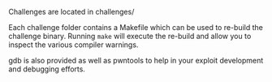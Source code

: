 Challenges are located in challenges/

Each challenge folder contains a Makefile which can be used to re-build the challenge binary. Running `make` will execute the re-build and allow you to inspect the various compiler warnings.

gdb is also provided as well as pwntools to help in your exploit development and debugging efforts. 